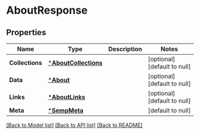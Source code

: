 # AboutResponse

## Properties
Name | Type | Description | Notes
------------ | ------------- | ------------- | -------------
**Collections** | [***AboutCollections**](AboutCollections.md) |  | [optional] [default to null]
**Data** | [***About**](About.md) |  | [optional] [default to null]
**Links** | [***AboutLinks**](AboutLinks.md) |  | [optional] [default to null]
**Meta** | [***SempMeta**](SempMeta.md) |  | [default to null]

[[Back to Model list]](../README.md#documentation-for-models) [[Back to API list]](../README.md#documentation-for-api-endpoints) [[Back to README]](../README.md)

